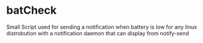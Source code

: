 # batCheck
Small Script used for sending a notification when battery is low for any linux distrobution with a notification daemon that can display from notify-send
